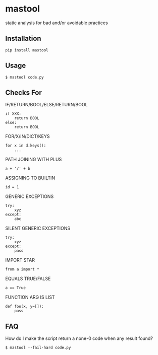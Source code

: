 # mastool

static analysis for bad and/or avoidable practices

## Installation

    pip install mastool

## Usage

    $ mastool code.py

## Checks For

IF/RETURN/BOOL/ELSE/RETURN/BOOL

    if XXX:
        return BOOL
    else:
        return BOOL

FOR/X/IN/DICT/KEYS

    for x in d.keys():
        ...

PATH JOINING WITH PLUS

    a + '/' + b

ASSIGNING TO BUILTIN

    id = 1

GENERIC EXCEPTIONS

    try:
        xyz
    except:
        abc

SILENT GENERIC EXCEPTIONS

    try:
        xyz
    except:
        pass

IMPORT STAR

    from a import *

EQUALS TRUE/FALSE

    a == True

FUNCTION ARG IS LIST

    def foo(x, y=[]):
        pass

## FAQ

How do I make the script return a none-0 code when any result found?

    $ mastool --fail-hard code.py
